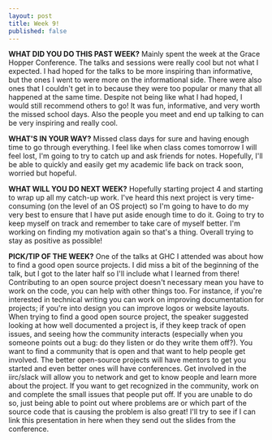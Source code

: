 ```yaml
---
layout: post
title: Week 9!
published: false
---
```



**WHAT DID YOU DO THIS PAST WEEK?** Mainly spent the week at the Grace Hopper Conference. The talks and sessions were really cool but not what I expected. I had hoped for the talks to be more inspiring than informative, but the ones I went to were more on the informational side. There were also ones that I couldn't get in to because they were too popular or many that all happened at the same time. Despite not being like what I had hoped, I would still recommend others to go! It was fun, informative, and very worth the missed school days. Also the people you meet and end up talking to can be very inspiring and really cool. 

**WHAT'S IN YOUR WAY?** Missed class days for sure and having enough time to go through everything. I feel like when class comes tomorrow I will feel lost, I'm going to try to catch up and ask friends for notes. Hopefully, I'll be able to quickly and easily get my academic life back on track soon, worried but hopeful.

**WHAT WILL YOU DO NEXT WEEK?** Hopefully starting project 4 and starting to wrap up all my catch-up work. I've heard this next project is very time-consuming (on the level of an OS project) so I'm going to have to do my very best to ensure that I have put aside enough time to do it. Going to try to keep myself on track and remember to take care of myself better. I'm working on finding my motivation again so that's a thing. Overall trying to stay as positive as possible! 

**PICK/TIP OF THE WEEK?** One of the talks at GHC I attended was about how to find a good open source projects. I did miss a bit of the beginning of the talk, but I got to the later half so I'll include what I learned from there! Contributing to an open source project doesn't necessary mean you have to work on the code, you can help with other things too. For instance, if you're interested in technical writing you can work on improving documentation for projects; if you're into design you can improve logos or website layouts. When trying to find a good open source project, the speaker suggested looking at how well documented a project is, if they keep track of open issues, and seeing how the community interacts (especially when you someone points out a bug: do they listen or do they write them off?). You want to find a community that is open and that want to help people get involved. The better open-source projects will have mentors to get you started and even better ones will have conferences. Get involved in the iirc/slack will allow you to network and get to know people and learn more about the project. If you want to get recognized in the community, work on and complete the small issues that people put off. If you are unable to do so, just being able to point out where problems are or which part of the source code that is causing the problem is also great! I'll try to see if I can link this presentation in here when they send out the slides from the conference.
